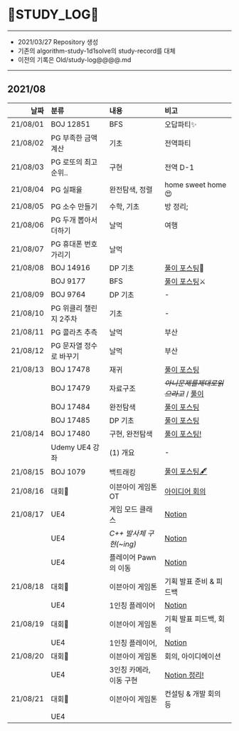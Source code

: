 # 📜STUDY_LOG📜
---
- 2021/03/27 Repository 생성
- 기존의 algorithm-study-1d1solve의 study-record를 대체
- 이전의 기록은 Old/study-log@@@@.md
---
## 2021/08

<div markdown="1">

|날짜|분류|내용|비고|
|----:|:----|:----|:----|
|21/08/01|BOJ 12851|BFS|오답파티✨|
|21/08/02|PG 부족한 금액 계산|기초|전역파티|
|21/08/03|PG 로또의 최고 순위..|구현|전역 D-1|
|21/08/04|PG 실패율|완전탐색, 정렬| home sweet home 😍|
|21/08/05|PG 소수 만들기|수학, 기초|방 정리;|
|21/08/06|PG 두개 뽑아서 더하기|날먹|여행|
|21/08/07|PG 휴대폰 번호 가리기|날먹||
|21/08/08|BOJ 14916|DP 기초|[풀이 포스팅](https://oriburger.tistory.com/entry/PSDP-14916-%EA%B1%B0%EC%8A%A4%EB%A6%84%EB%8F%88)🔪|
||BOJ 9177|BFS|[풀이 포스팅](https://oriburger.tistory.com/entry/PSBFS-BOJ-9177-%EB%8B%A8%EC%96%B4-%EC%84%9E%EA%B8%B0)⚔|
|21/08/09|BOJ 9764|DP 기초|-|
|21/08/10|PG 위클리 챌린지 2주차|기초|-|
|21/08/11|PG 콜라츠 추측|날먹|부산|
|21/08/12|PG 문자열 정수로 바꾸기|날먹|부산|
|21/08/13|BOJ 17478|재귀|[풀이 포스팅](https://oriburger.tistory.com/entry/PS%EC%9E%AC%EA%B7%80-BOJ-17478-%EC%9E%AC%EA%B7%80%ED%95%A8%EC%88%98%EA%B0%80-%EB%AD%94%EA%B0%80%EC%9A%94)|
||BOJ 17479|자료구조|~~*아니문제를제대로읽으라고*~~  / [풀이](https://oriburger.tistory.com/entry/PS%EC%9E%90%EB%A3%8C%EA%B5%AC%EC%A1%B0-BOJ-17479-%EC%A0%95%EC%8B%9D%EB%8B%B9)|
||BOJ 17484|완전탐색|[풀이 포스팅](https://oriburger.tistory.com/entry/PS%EC%99%84%EC%A0%84%ED%83%90%EC%83%89-BOJ-17484-%EC%A7%84%EC%9A%B0%EC%9D%98-%EB%8B%AC-%EC%97%AC%ED%96%89Small)|
||BOJ 17485|DP 기초|[풀이 포스팅](https://oriburger.tistory.com/entry/PSDP-BOJ-17485-%EC%A7%84%EC%9A%B0%EC%9D%98-%EB%8B%AC-%EC%97%AC%ED%96%89Large)|
|21/08/14|BOJ 17480|구현, 완전탐색|[풀이 포스팅!](https://oriburger.tistory.com/entry/PS%EA%B5%AC%ED%98%84-BOJ-17480-%EA%B0%9C%EA%B5%AC%EC%9F%81%EC%9D%B4-%EC%A4%80%EC%84%9D%EC%9D%B4)|
||Udemy UE4 강좌|(1) 개요|-|
|21/08/15|BOJ 1079|백트래킹|[풀이 포스팅🖋](https://oriburger.tistory.com/entry/PS%EB%B0%B1%ED%8A%B8%EB%9E%98%ED%82%B9-BOJ-1079-%EB%A7%88%ED%94%BC%EC%95%84)|
|21/08/16|대회👑|이븐아이 게임톤 OT|[아이디어 회의](https://oriburger.notion.site/08-16-2-4df253079f4c49db90b287c2e643569d)|
|21/08/17|UE4|게임 모드 클래스|[Notion](https://oriburger.notion.site/1-cec082b238c04464be4237d398d4ebc1)|
||UE4|*C++ 발사체 구현(~ing)*|[Notion](https://oriburger.notion.site/6a4a81ec01ba4272a29b57ee4835c463)|
||UE4|플레이어 Pawn의 이동|[Notion](https://oriburger.notion.site/1-cec082b238c04464be4237d398d4ebc1)|
|21/08/18|대회👑|이븐아이 게임톤|기획 발표 준비 & 피드백|
||UE4|1인칭 플레이어|[Notion](https://oriburger.notion.site/1-cec082b238c04464be4237d398d4ebc1)|
|21/08/19|대회👑|이븐아이 게임톤|기획 발표 피드백, 회의|
||UE4|1인칭 플레이어, |[Notion](https://oriburger.notion.site/1-cec082b238c04464be4237d398d4ebc1)|
|21/08/20|대회👑|이븐아이 게임톤|회의, 아이디에이션|
||UE4|3인칭 카메라, 이동 구현|[Notion 정리!](https://www.notion.so/oriburger/Top-Down-9defbdc29d4841cdad6efb35e9448d2b)|
|21/08/21|대회👑|이븐아이 게임톤|컨설팅 & 개발 회의 등|
||UE4|||
</div>
